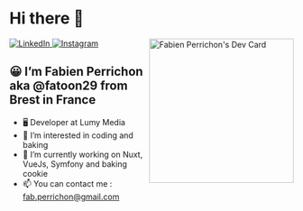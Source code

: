 # Hi there 👋

<div align="left">
 
  <a href="https://www.linkedin.com/in/fab-perrichon/">
    <img
      src="https://img.shields.io/badge/LinkedIn-0077B5?style=for-the-badge&logo=linkedin&logoColor=white"
      alt="LinkedIn"
    />
  </a>
 
   <a href="https://www.instagram.com/fabienperrichon/">
    <img
      src="https://img.shields.io/badge/Instagram-E4405F?style=for-the-badge&logo=instagram&logoColor=white"
      alt="Instagram"
    />
  </a>

  <a href="https://app.daily.dev/fatoon">
    <img
      width="256"
      align="right"
      src="https://api.daily.dev/devcards/c00f659663354e7a8436a37c5d279372.png?r=kio" width="400" alt="Fabien Perrichon's Dev Card"
     />
  </a>
</div>

## 😀 I’m Fabien Perrichon aka @fatoon29 from Brest in France

- 🖥 Developer at Lumy Media
- 👀 I’m interested in coding and baking
- 🌱 I’m currently working on Nuxt, VueJs, Symfony and baking cookie
- 📫 You can contact me : fab.perrichon@gmail.com
